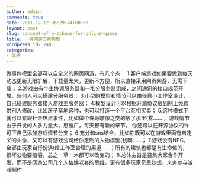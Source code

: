 ```yaml
---
author: admin
comments: true
date: 2011-12-12 06:29:44+00:00
layout: post
slug: concept-of-a-scheme-for-online-games
title: 一种网游方案构想
wordpress_id: 740
categories:
- 偶感
---
```


做事件模型全部可以自定义的网页网游，有几个点：
1.客户端游戏如果要做到每天动态更新无限扩展，下载量太大，更新不方便，所以直接采用网页网游，无需下载；
2.游戏由有个主协调服务器和一堆分服务器组成，之间通讯的接口规范开放，任何人可以搭建分服务器；
3.小型的模型和情节可以由任意小工作室设计，自己搭建服务器接入游戏主服务器；
4.模型设计可以根据开源协议放到网上免费供别人修改，比如房子草地这种，也可以打造一个平台互相买卖；
5.这种模式下就可以紧跟社会热点事件，比如做个春哥雕像之类的放了那里(雾…… ，游戏情节由于开发的人多力量大，思维广，每天都有新的章节， 你还可以在开源协议的许可下自己添加游戏情节分支；
6.充分和sns结合，比如你既可以在游戏里面有自定义的头像，又可以有游戏公司给你定制的人物模型(钱啊……；
7.游戏没有NPC，全部由玩家自行扮演(给工作室合理的渠道…… ) 所有的建筑也都是有生命值的，损坏公物要赔偿，总之一草一木都可以改变的；
8.总体主旨是召集大家合作开发，而不是网游公司几个人枯燥老套的思维，更有很多玩家奇思妙想，义务参与游戏制作
